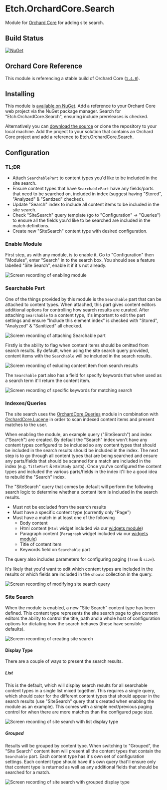 # Etch.OrchardCore.Search

Module for [Orchard Core](https://github.com/OrchardCMS/OrchardCore) for adding site search.

## Build Status

[![NuGet](https://img.shields.io/nuget/v/Etch.OrchardCore.Search.svg)](https://www.nuget.org/packages/Etch.OrchardCore.Search)

## Orchard Core Reference

This module is referencing a stable build of Orchard Core ([`1.4.0`](https://www.nuget.org/packages/OrchardCore.Module.Targets/1.4.0)).

## Installing

This module is [available on NuGet](https://www.nuget.org/packages/Etch.OrchardCore.Search). Add a reference to your Orchard Core web project via the NuGet package manager. Search for "Etch.OrchardCore.Search", ensuring include prereleases is checked.

Alternatively you can [download the source](https://github.com/etchuk/Etch.OrchardCore.Search/archive/main.zip) or clone the repository to your local machine. Add the project to your solution that contains an Orchard Core project and add a reference to Etch.OrchardCore.Search.

## Configuration

### TL;DR

-   Attach `SearchablePart` to content types you'd like to be included in the site search.
-   Ensure content types that have `SearchablePart` have any fields/parts that need to be searched on, included in index (suggest having "Stored", "Analyzed" & "Santized" checked).
-   Update "Search" index to include all content items to be included in the site search.
-   Check "SiteSearch" query template (go to "Configuration" -> "Queries") to ensure all the fields you'd like to be searched are included in the match definitions.
-   Create new "SiteSearch" content type with desired configuration.

### Enable Module

First step, as with any module, is to enable it. Go to "Configuration" then "Modules", enter "Search" in to the search box. You should see a feature labelled "Site Search", enable it if it's not already.

![Screen recording of enabling module](https://github.com/etchuk/Etch.OrchardCore.Search/raw/main/docs/demo-enable-module.gif)

### Searchable Part

One of the things provided by this module is the `Searchable` part that can be attached to content types. When attached, this part gives content editors additional options for controlling how search results are curated. After attaching `Searchable` to a content type, it's important to edit the part settings and ensure "Include this element index" is checked with "Stored", "Analyzed" & "Sanitized" all checked.

![Screen recording of attaching Searchable part](https://github.com/etchuk/Etch.OrchardCore.Search/raw/main/docs/demo-attaching-searchable-part.gif)

Firstly is the ability to flag when content items should be omitted from search results. By default, when using the site search query provided, content items with the `Searchable` will be included in the search results.

![Screen recording of exluding content item from search results](https://github.com/etchuk/Etch.OrchardCore.Search/raw/main/docs/demo-exclude-from-search-results.gif)

The `Searchable` part also has a field for specify keywords that when used as a search term it'll return the content item.

![Screen recording of specific keywords for matching search](https://github.com/etchuk/Etch.OrchardCore.Search/raw/main/docs/demo-keywords.gif)

### Indexes/Queries

The site search uses the [OrchardCore.Queries](https://orchardcore.readthedocs.io/en/latest/OrchardCore.Modules/OrchardCore.Queries/README/) module in combination with [OrchardCore.Lucene](https://orchardcore.readthedocs.io/en/latest/OrchardCore.Modules/OrchardCore.Lucene/README/) in order to scan indexed content items and present matches to the user.

When enabling the module, an example query ("SiteSearch") and index ("Search") are created. By default the "Search" index won't have any content types configured to be included so any content types that should be included in the search results should be included in the index. The next step is to go through all content types that are being searched and ensure any parts/fields that should be scanned for a match are included in the index (e.g. `TitlePart` & `HtmlBody` parts). Once you've configured the content types and included the various parts/fields in the index it'll be a good idea to rebuild the "Search" index.

The "SiteSearch" query that comes by default will perform the following search logic to determine whether a content item is included in the search results.

-   Must not be excluded from the search results
-   Must have a specific content type (currently only "Page")
-   Must have a match in at least one of the following
    -   Body content
    -   Html content (`Html` widget included via our [widgets module](https://github.com/etchuk/Etch.OrchardCore.Widgets))
    -   Paragraph content (`Paragraph` widget included via our [widgets module](https://github.com/etchuk/Etch.OrchardCore.Widgets))
    -   Title of content item
    -   Keywords field on `Searchable` part

The query also includes parameters for configuring paging (`from` & `size`).

It's likely that you'd want to edit which content types are included in the results or which fields are included in the `should` collection in the query.

![Screen recording of modifying site search query](https://github.com/etchuk/Etch.OrchardCore.Search/raw/main/docs/demo-modifying-default-query.gif)

### Site Search

When the module is enabled, a new "Site Search" content type has been defined. This content type represents the site search page to give content editors the ability to control the title, path and a whole host of configuration options for dictating how the search behaves (these have sensible defaults).

![Screen recording of creating site search](https://github.com/etchuk/Etch.OrchardCore.Search/raw/main/docs/demo-create-site-search.gif)

#### Display Type

There are a couple of ways to present the search results.

##### List

This is the default, which will display search results for all searchable content types in a single list mixed together. This requires a single query, which should cater for the different content types that should appear in the search results (use "SiteSearch" query that's created when enabling the module as an example). This comes with a simple next/previous paging control for when there are more matches than the configured page size.

![Screen recording of site search with list display type](https://github.com/etchuk/Etch.OrchardCore.Search/raw/main/docs/demo-site-search-list.gif)

##### Grouped

Results will be grouped by content type. When switching to "Grouped", the "Site Search" content item will present all the content types that contain the `Searchable` part. Each content type has it's own set of configuration settings. Each content type should have it's own query that'll ensure only that content type is returned as well as any additional fields that should be searched for a match.

![Screen recording of site search with grouped display type](https://github.com/etchuk/Etch.OrchardCore.Search/raw/main/docs/demo-site-search-grouped.gif)
